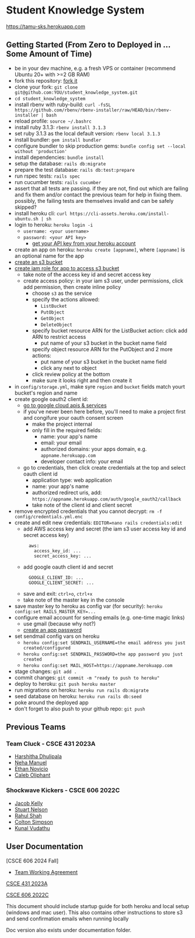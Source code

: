 # Student Knowledge System

https://tamu-sks.herokuapp.com

## Getting Started (From Zero to Deployed in ... Some Amount of Time)
* be in your dev machine, e.g. a fresh VPS or container (recommend Ubuntu 20+ with >=2 GB RAM)
* fork this repository: [fork it](https://github.com/philipritchey/student_knowledge_system/fork)
* clone your fork: `git clone git@github.com:YOU/student_knowledge_system.git`
* `cd student_knowledge_system`
* install rbenv with ruby-build: `curl -fsSL https://github.com/rbenv/rbenv-installer/raw/HEAD/bin/rbenv-installer | bash`
* reload profile: `source ~/.bashrc`
* install ruby 3.1.3: `rbenv install 3.1.3`
* set ruby 3.1.3 as the local default version: `rbenv local 3.1.3`
* install bundler: `gem install bundler`
* configure bundler to skip production gems: `bundle config set --local without 'production'`
* install dependencies: `bundle install`
* setup the database: `rails db:migrate`
* prepare the test database: `rails db:test:prepare`
* run rspec tests: `rails spec`
* run cucumber tests: `rails cucumber`
* assert that all tests are passing.  if they are not, find out which are failing and fix them and/or contact the previous team for help in fixing them.  possibly, the failing tests are themselves invalid and can be safely skipped?
* install heroku cli: `curl https://cli-assets.heroku.com/install-ubuntu.sh | sh`
* login to heroku: `heroku login -i`
  * `username: <your username>`
  * `password: <your API key>`
    * [get your API key from your heroku account](https://dashboard.heroku.com/account)
* create an app on heroku: `heroku create [appname]`, where `[appname]` is an optional name for the app
* [create an s3 bucket](https://s3.console.aws.amazon.com/s3/buckets)
* [create iam role for app to access s3 bucket](https://us-east-1.console.aws.amazon.com/iam/home?region=us-east-1)
  * take note of the access key id and secret access key
  * create access policy: in your iam s3 user, under permissions, click add permission, then create inline policy
    * choose `s3` as the service
    * specify the actions allowed:
      * `ListBucket`
      * `PutObject`
      * `GetObject`
      * `DeleteObject`
    * specify bucket resource ARN for the ListBucket action: click add ARN to restrict access
      * put name of your s3 bucket in the bucket name field
    * specify object resource ARN for the PutObject and 2 more actions:
      * put name of your s3 bucket in the bucket name field
      * click any next to object
    * click review policy at the bottom
    * make sure it looks right and then create it
* in `config/storage.yml`, make syre `region` and `bucket` fields match yourt bucket's region and name
* create google oauth2 client id:
  * [go to google cloud apis & services](https://console.cloud.google.com/apis)
  * if you've never been here before, you'll need to make a project first and congifure your oauth consent screen
    * make the project internal
    * only fill in the required fields:
      * name: your app's name
      * email: your email
      * authorized domains: your apps domain, e.g. `appname.herokuapp.com`
      * developer contact info: your email
  * go to credentials, then click create credentials at the top and select oauth client id
    * application type: web application
    * name: your app's name
    * authorized redirect uris, add: `https://appname.herokuapp.com/auth/google_oauth2/callback`
    * take note of the client id and client secret
* remove encrypted credentials that you cannot decrypt: `rm -f config/credentials.yml.enc`
* create and edit new credentials: `EDITOR=nano rails credentials:edit`
  * add AWS access key and secret (the iam s3 user access key id and secret access key)
    ```
      aws:
        access_key_id: ...
        secret_access_key: ...
    ```
  * add google oauth client id and secret
    ```
      GOOGLE_CLIENT_ID: ...
      GOOGLE_CLIENT_SECRET: ...
    ```
  * save and exit: `ctrl+o`, `ctrl+x`
  * take note of the master key in the console
* save master key to heroku as config var (for security): `heroku config:set RAILS_MASTER_KEY=...`
* configure email account for sending emails (e.g. one-time magic links)
  * use gmail (because why not?)
  * [create an app password](https://support.google.com/mail/answer/185833?hl=en)
* set sendmail config vars on heroku
  * `heroku config:set SENDMAIL_USERNAME=the email address you just created/configured`
  * `heroku config:set SENDMAIL_PASSWORD=the app password you just created`
  * `heroku config:set MAIL_HOST=https://appname.herokuapp.com`
* stage changes: `git add .`
* commit changes: `git commit -m "ready to push to heroku"`
* deploy to heroku: `git push heroku master`
* run migrations on heroku: `heroku run rails db:migrate`
* seed database on heroku: `heroku run rails db:seed`
* poke around the deployed app
* don't forget to also push to your github repo: `git push`

## Previous Teams
### Team Cluck - CSCE 431 2023A
* [Harshitha Dhulipala](mailto:hdhulipala02@tamu.edu)
* [Neha Manuel](mailto:nehaam02@tamu.edu)
* [Ethan Novicio](mailto:ethannovicio@tamu.edu)
* [Caleb Oliphant](mailto:oliphcal000@tamu.edu)

### Shockwave Kickers - CSCE 606 2022C
* [Jacob Kelly](mailto:jrkelly08@tamu.edu)
* [Stuart Nelson](mailto:s.s.nelson@tamu.edu)
* [Rahul Shah](mailto:rahulshah521@tamu.edu)
* [Colton Simpson](mailto:csimpson2018@tamu.edu)
* [Kunal Vudathu](mailto:kvudathu@tamu.edu)


## User Documentation
[CSCE 606 2024 Fall]
* [Team Working Agreement](documentation/Fall2024/Team_Working_Agreement.txt)

[CSCE 431 2023A](https://docs.google.com/document/d/13YEn9vxi73LRq51pw2A23WnFRuGfTe4LMNbsMm7367E/edit#)

[CSCE 606 2022C](https://docs.google.com/document/d/1ATG78_72BFUqlMq_9StImvI8vVKKumL87lb0Caz3JoQ/edit?usp=sharing)

This document should include startup guide for both heroku and local setup (windows and mac user). This also contains other instructions to store s3 and send confirmation emails when running locally

Doc version also exists under documentation folder.
